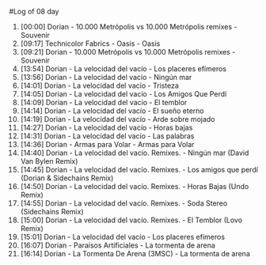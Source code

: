 #Log of 08 day

1. [00:00] Dorian - 10.000 Metrópolis vs 10.000 Metrópolis remixes - Souvenir
1. [09:17] Technicolor Fabrics - Oasis - Oasis
1. [09:21] Dorian - 10.000 Metrópolis vs 10.000 Metrópolis remixes - Souvenir
1. [13:54] Dorian - La velocidad del vacío - Los placeres efímeros
1. [13:56] Dorian - La velocidad del vacío - Ningún mar
1. [14:01] Dorian - La velocidad del vacío - Tristeza
1. [14:05] Dorian - La velocidad del vacío - Los Amigos Que Perdí
1. [14:09] Dorian - La velocidad del vacío - El temblor
1. [14:14] Dorian - La velocidad del vacío - El sueño eterno
1. [14:19] Dorian - La velocidad del vacío - Arde sobre mojado
1. [14:27] Dorian - La velocidad del vacío - Horas bajas
1. [14:31] Dorian - La velocidad del vacío - Las palabras
1. [14:36] Dorian - Armas para Volar - Armas para Volar
1. [14:40] Dorian - La velocidad del vacío. Remixes. - Ningún mar (David Van Bylen Remix)
1. [14:45] Dorian - La velocidad del vacío. Remixes. - Los amigos que perdí (Dorian & Sidechains Remix)
1. [14:50] Dorian - La velocidad del vacío. Remixes. - Horas Bajas (Undo Remix)
1. [14:55] Dorian - La velocidad del vacío. Remixes. - Soda Stereo (Sidechains Remix)
1. [15:00] Dorian - La velocidad del vacío. Remixes. - El Temblor (Lovo Remix)
1. [15:01] Dorian - La velocidad del vacío - Los placeres efímeros
1. [16:07] Dorian - Paraísos Artificiales - La tormenta de arena
1. [16:14] Dorian - La Tormenta De Arena (3MSC) - La tormenta de arena
